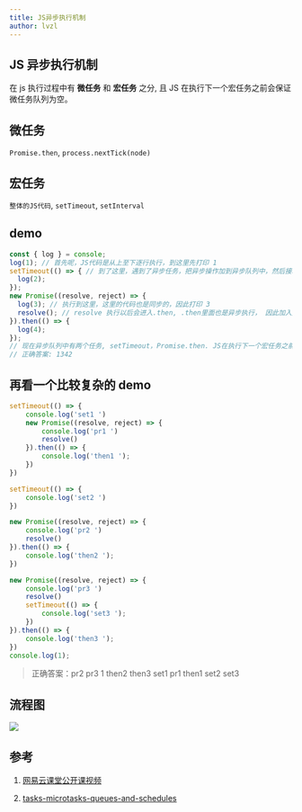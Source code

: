 ```yaml
---
title: JS异步执行机制
author: lvzl
---
```


<script setup>
  import useFancybox from '@use/useFancybox.js'
  useFancybox()
</script>

## JS 异步执行机制

在 js 执行过程中有 **微任务** 和 **宏任务** 之分, 且 JS 在执行下一个宏任务之前会保证微任务队列为空。

## 微任务

`Promise.then`, `process.nextTick(node)`

## 宏任务

`整体的JS代码`, `setTimeout`, `setInterval`

## demo

```js
const { log } = console;
log(1); // 首先呢，JS代码是从上至下逐行执行，到这里先打印 1
setTimeout(() => { // 到了这里，遇到了异步任务，把异步操作加到异步队列中，然后接着往下执行JS代码
  log(2);
});
new Promise((resolve, reject) => {
  log(3); // 执行到这里，这里的代码也是同步的，因此打印 3
  resolve(); // resolve 执行以后会进入.then, .then里面也是异步执行， 因此加入异步队列，整个的JS代码第一次就执行完了
}).then(() => {
  log(4);
});
// 现在异步队列中有两个任务, setTimeout，Promise.then. JS在执行下一个宏任务之前会保证微任务队列为空，因此会先打印 4, 再打印 2
// 正确答案: 1342
```

## 再看一个比较复杂的 demo

```js
setTimeout(() => {
    console.log('set1 ')
    new Promise((resolve, reject) => {
        console.log('pr1 ')
        resolve()
    }).then(() => {
        console.log('then1 ');
    })
})

setTimeout(() => {
    console.log('set2 ')
})

new Promise((resolve, reject) => {
    console.log('pr2 ')
    resolve()
}).then(() => {
    console.log('then2 ');
})

new Promise((resolve, reject) => {
    console.log('pr3 ')
    resolve()
    setTimeout(() => {
        console.log('set3 ');
    })
}).then(() => {
    console.log('then3 ');
})
console.log(1);
```

> 正确答案：pr2 pr3 1 then2 then3 set1 pr1 then1 set2 set3

## 流程图

<img data-fancybox="gallery"  src="https://mp-780ec593-98c3-47c6-9328-1690ac79007b.cdn.bspapp.com/images//js-run-async.jpg" />

## 参考

1. [网易云课堂公开课视频](https://study.163.com/course/courseLearn.htm?courseId=1210407064)

2. [tasks-microtasks-queues-and-schedules](https://jakearchibald.com/2015/tasks-microtasks-queues-and-schedules)
